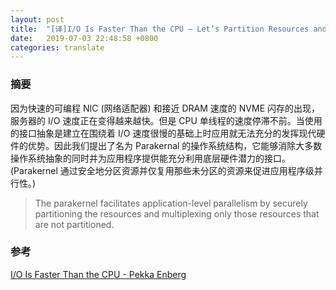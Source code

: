 ```yaml
---
layout: post
title:  "[译]I/O Is Faster Than the CPU – Let’s Partition Resources and Eliminate (Most) OS Abstractions"
date:   2019-07-03 22:48:58 +0800
categories: translate
---
```


### 摘要

因为快速的可编程 NIC (网络适配器) 和接近 DRAM 速度的 NVME 闪存的出现，服务器的 I/O 速度正在变得越来越快。但是 CPU 单线程的速度停滞不前。当使用的接口抽象是建立在围绕着 I/O 速度很慢的基础上时应用就无法充分的发挥现代硬件的优势。因此我们提出了名为 Parakernal 的操作系统结构，它能够消除大多数操作系统抽象的同时并为应用程序提供能充分利用底层硬件潜力的接口。(Parakernel 通过安全地分区资源并仅复用那些未分区的资源来促进应用程序级并行性。)

> The parakernel facilitates application-level parallelism by securely partitioning the resources and multiplexing only those resources that are not partitioned.

### 参考

[I/O Is Faster Than the CPU - Pekka Enberg](https://penberg.org/parakernel-hotos19.pdf)
